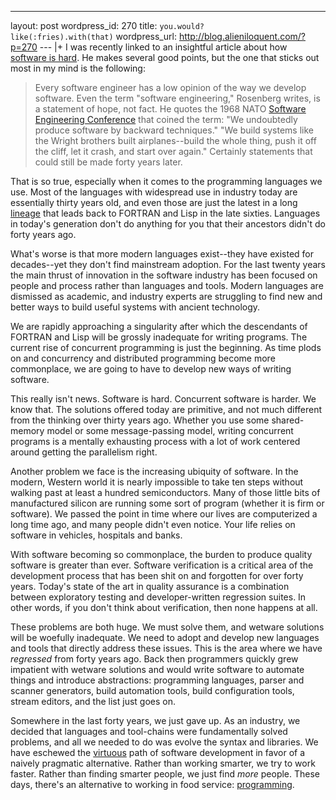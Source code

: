 --- 
layout: post
wordpress_id: 270
title: <code>you.would? like(:fries).with(that)</code>
wordpress_url: http://blog.alieniloquent.com/?p=270
--- |+
I was recently linked to an insightful article about how [software is
hard][1]. He makes several good points, but the one that sticks out most in my
mind is the following:

> Every software engineer has a low opinion of the way we develop software.
Even the term "software engineering," Rosenberg writes, is a statement of
hope, not fact. He quotes the 1968 NATO [Software Engineering Conference][2]
that coined the term: "We undoubtedly produce software by backward
techniques." "We build systems like the Wright brothers built airplanes--build
the whole thing, push it off the cliff, let it crash, and start over again."
Certainly statements that could still be made forty years later.

That is so true, especially when it comes to the programming languages we use.
Most of the languages with widespread use in industry today are essentially
thirty years old, and even those are just the latest in a long [lineage][3]
that leads back to FORTRAN and Lisp in the late sixties. Languages in today's
generation don't do anything for you that their ancestors didn't do forty
years ago.

What's worse is that more modern languages exist--they have existed for
decades--yet they don't find mainstream adoption. For the last twenty years
the main thrust of innovation in the software industry has been focused on
people and process rather than languages and tools. Modern languages are
dismissed as academic, and industry experts are struggling to find new and
better ways to build useful systems with ancient technology.

We are rapidly approaching a singularity after which the descendants of
FORTRAN and Lisp will be grossly inadequate for writing programs. The current
rise of concurrent programming is just the beginning. As time plods on and
concurrency and distributed programming become more commonplace, we are going
to have to develop new ways of writing software.

This really isn't news. Software is hard. Concurrent software is harder. We
know that. The solutions offered today are primitive, and not much different
from the thinking over thirty years ago. Whether you use some shared-memory
model or some message-passing model, writing concurrent programs is a mentally
exhausting process with a lot of work centered around getting the parallelism
right.

Another problem we face is the increasing ubiquity of software. In the modern,
Western world it is nearly impossible to take ten steps without walking past
at least a hundred semiconductors. Many of those little bits of manufactured
silicon are running some sort of program (whether it is firm or software). We
passed the point in time where our lives are computerized a long time ago, and
many people didn't even notice. Your life relies on software in vehicles,
hospitals and banks.

With software becoming so commonplace, the burden to produce quality software
is greater than ever. Software verification is a critical area of the
development process that has been shit on and forgotten for over forty years.
Today's state of the art in quality assurance is a combination between
exploratory testing and developer-written regression suites. In other words,
if you don't think about verification, then none happens at all.

These problems are both huge. We must solve them, and wetware solutions will
be woefully inadequate. We need to adopt and develop new languages and tools
that directly address these issues. This is the area where we have _regressed_
from forty years ago. Back then programmers quickly grew impatient with
wetware solutions and would write software to automate things and introduce
abstractions: programming languages, parser and scanner generators, build
automation tools, build configuration tools, stream editors, and the list just
goes on.

Somewhere in the last forty years, we just gave up. As an industry, we decided
that languages and tool-chains were fundamentally solved problems, and all we
needed to do was evolve the syntax and libraries. We have eschewed the
[virtuous][4] path of software development in favor of a naively pragmatic
alternative. Rather than working smarter, we try to work faster. Rather than
finding smarter people, we just find _more_ people. These days, there's an
alternative to working in food service: [programming][5].

   [1]: http://www.gamearchitect.net/Articles/SoftwareIsHard.html

   [2]:
http://homepages.cs.ncl.ac.uk/brian.randell/NATO/NATOReports/index.html

   [3]: http://www.levenez.com/lang/

   [4]: http://c2.com/cgi/wiki?LazinessImpatienceHubris

   [5]: http://steve.yegge.googlepages.com/choosing-languages

